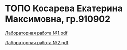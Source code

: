 # ТОПО Косарева Екатерина Максимовна, гр.910902

[Лабораторная работа №1.pdf](https://github.com/ksrvv/TOPO/files/7963182/1.pdf)


[Лабораторная работа №2.pdf](https://github.com/ksrvv/TOPO/files/7976519/2.pdf)
